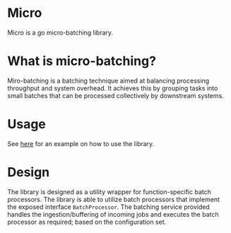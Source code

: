 # Micro
Micro is a go micro-batching library.

# What is micro-batching? 
Miro-batching is a batching technique aimed at balancing processing throughput and system overhead. It achieves this by grouping tasks into small batches that can be processed collectively by downstream systems.

# Usage
See [here](example_test.go) for an example on how to use the library.

# Design
The library is designed as a utility wrapper for function-specific batch processors. The library is able to utilize batch processors that implement the exposed interface `BatchProcessor`. The batching service provided handles the ingestion/buffering of incoming jobs and executes the batch processor as required; based on the configuration set.







